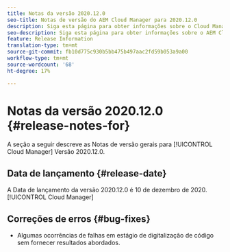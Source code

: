 ```yaml
---
title: Notas da versão 2020.12.0
seo-title: Notas de versão do AEM Cloud Manager para 2020.12.0
description: Siga esta página para obter informações sobre o Cloud Manager Versão 2020.12.0
seo-description: Siga esta página para obter informações sobre o AEM Cloud Manager Versão 2020.12.0
feature: Release Information
translation-type: tm+mt
source-git-commit: fb10d775c930b5bb475b497aac2fd59b053a9a00
workflow-type: tm+mt
source-wordcount: '68'
ht-degree: 17%

---
```


# Notas da versão 2020.12.0 {#release-notes-for}

A seção a seguir descreve as Notas de versão gerais para [!UICONTROL Cloud Manager] Versão 2020.12.0.

## Data de lançamento {#release-date}

A Data de lançamento da versão 2020.12.0 é 10 de dezembro de 2020.[!UICONTROL Cloud Manager]

## Correções de erros {#bug-fixes}

* Algumas ocorrências de falhas em estágio de digitalização de código sem fornecer resultados abordados.
